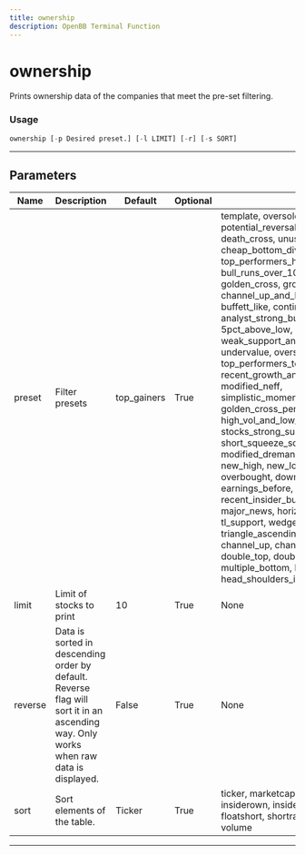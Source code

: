 ```yaml
---
title: ownership
description: OpenBB Terminal Function
---
```


# ownership

Prints ownership data of the companies that meet the pre-set filtering.

### Usage

```python
ownership [-p Desired preset.] [-l LIMIT] [-r] [-s SORT]
```

---

## Parameters

| Name | Description | Default | Optional | Choices |
| ---- | ----------- | ------- | -------- | ------- |
| preset | Filter presets | top_gainers | True | template, oversold_under_5dol, potential_reversals, top_performers_all, death_cross, unusual_volume, news_scanner, cheap_bottom_dividend, cheap_dividend, top_performers_healthcare, bull_runs_over_10pct, value_stocks, golden_cross, growth_stocks, channel_up_and_low_debt_and_sma_50and200, buffett_like, continued_momentum_scan, analyst_strong_buy, under_15dol_stocks, 5pct_above_low, cheap_oversold, weak_support_and_top_performers, undervalue, oversold_under_3dol, top_performers_tech, rosenwald_gtfo, recent_growth_and_support, heavy_inst_ins, modified_neff, simplistic_momentum_scanner_under_7dol, golden_cross_penny, break_out_stocks, high_vol_and_low_debt, stocks_strong_support_levels, sexy_year, short_squeeze_scan, oversold, rosenwald, modified_dreman, top_gainers, top_losers, new_high, new_low, most_volatile, most_active, overbought, downgrades, upgrades, earnings_before, earnings_after, recent_insider_buying, recent_insider_selling, major_news, horizontal_sr, tl_resistance, tl_support, wedge_up, wedge_down, wedge, triangle_ascending, triangle_descending, channel_up, channel_down, channel, double_top, double_bottom, multiple_top, multiple_bottom, head_shoulders, head_shoulders_inverse |
| limit | Limit of stocks to print | 10 | True | None |
| reverse | Data is sorted in descending order by default. Reverse flag will sort it in an ascending way. Only works when raw data is displayed. | False | True | None |
| sort | Sort elements of the table. | Ticker | True | ticker, marketcap, outstanding, float, insiderown, insidertrans, instown, insttrans, floatshort, shortratio, avgvolume, price, change, volume |

---
